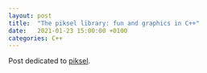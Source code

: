 ```yaml
---
layout: post
title:  "The piksel library: fun and graphics in C++"
date:   2021-01-23 15:00:00 +0100
categories: C++
---
```


Post dedicated to [piksel](https://bernhardfritz.github.io/piksel/#/).
